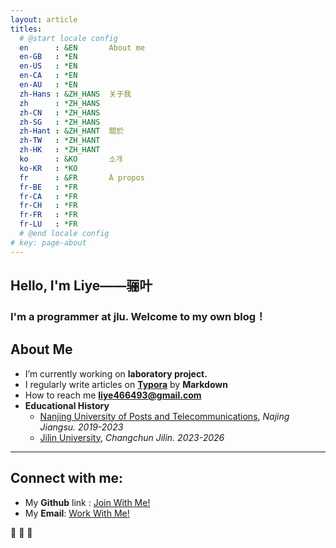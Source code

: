 ```yaml
---
layout: article
titles:
  # @start locale config
  en      : &EN       About me
  en-GB   : *EN
  en-US   : *EN
  en-CA   : *EN
  en-AU   : *EN
  zh-Hans : &ZH_HANS  关于我
  zh      : *ZH_HANS
  zh-CN   : *ZH_HANS
  zh-SG   : *ZH_HANS
  zh-Hant : &ZH_HANT  關於
  zh-TW   : *ZH_HANT
  zh-HK   : *ZH_HANT
  ko      : &KO       소개
  ko-KR   : *KO
  fr      : &FR       À propos
  fr-BE   : *FR
  fr-CA   : *FR
  fr-CH   : *FR
  fr-FR   : *FR
  fr-LU   : *FR
  # @end locale config
# key: page-about
---
```


## Hello, I'm Liye——骊叶

### I'm a programmer at jlu. Welcome to my own blog！

## About Me

- I’m currently working on **laboratory project.**
- I regularly write articles on **[Typora](https://typora.io/)** by **Markdown**
- How to reach me **[liye466493@gmail.com](mailto:liye466493@gmail.com)**
- **Educational History**
  - [Nanjing University of Posts and Telecommunications](http://www.njupt.edu.cn/), *Najing Jiangsu. 2019-2023*
  - [Jilin University](https://www.jlu.edu.cn/), *Changchun Jilin. 2023-2026*

------

## Connect with me:

- My **Github** link : [Join With Me!](https://github.com/wangyb97)
- My **Email**: [Work With Me!](mailto:liye466493@gmail.com)

:ghost: :ghost: :ghost:

